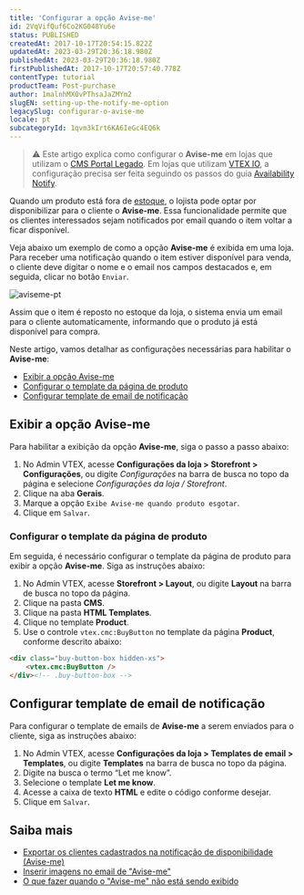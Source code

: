 ```yaml
---
title: 'Configurar a opção Avise-me'
id: 2VqVifQuf6Co2KG048Yu6e
status: PUBLISHED
createdAt: 2017-10-17T20:54:15.822Z
updatedAt: 2023-03-29T20:36:18.980Z
publishedAt: 2023-03-29T20:36:18.980Z
firstPublishedAt: 2017-10-17T20:57:40.778Z
contentType: tutorial
productTeam: Post-purchase
author: 1malnhMX0vPThsaJaZMYm2
slugEN: setting-up-the-notify-me-option
legacySlug: configurar-o-avise-me
locale: pt
subcategoryId: 1qvm3kIrt6KA6IeGc4EQ6k
---
```


> ⚠️  Este artigo explica como configurar o **Avise-me** em lojas que utilizam o [CMS Portal Legado](/pt/tracks/cms--2YcpgIljVaLVQYMzxQbc3z/1oN446gRGcR2s70RvBCAmj). Em lojas que utilizam [VTEX IO](https://developers.vtex.com/vtex-developer-docs/docs/what-is-vtex-io), a configuração precisa ser feita seguindo os passos do guia [Availability Notify](https://developers.vtex.com/vtex-developer-docs/docs/vtex-availability-notify).

Quando um produto está fora de [estoque](/pt/tutorial/gerenciar-itens-em-estoque--tutorials_139), o lojista pode optar por disponibilizar para o cliente o **Avise-me**. Essa funcionalidade permite que os clientes interessados sejam notificados por email quando o item voltar a ficar disponível.

Veja abaixo um exemplo de como a opção **Avise-me** é exibida em uma loja. Para receber uma notificação quando o item estiver disponível para venda, o cliente deve digitar o nome e o email nos campos destacados e, em seguida, clicar no botão `Enviar`.

![aviseme-pt](https://cdn.statically.io/gh/vtexdocs/help-center-content/refs/heads/main/docs/pt/tutorials/pedidos/configura%C3%A7%C3%B5es-de-gerenciamento-de-pedidos/configurar-a-opcao-avise-me_1.png)

Assim que o item é reposto no estoque da loja, o sistema envia um email para o cliente automaticamente, informando que o produto já está disponível para compra. 

Neste artigo, vamos detalhar as configurações necessárias para habilitar o **Avise-me**:

* [Exibir a opção Avise-me](#exibir-a-opcao-avise-me)
* [Configurar o template da página de produto](#configurar-o-template-da-pagina-de-produto)
* [Configurar template de email de notificação](#configurar-template-de-email-de-notificacao)

## Exibir a opção Avise-me

Para habilitar a exibição da opção **Avise-me**, siga o passo a passo abaixo:

1. No Admin VTEX, acesse **Configurações da loja > Storefront > Configurações**, ou digite *Configurações* na barra de busca no topo da página e selecione *Configurações da loja / Storefront*.
2. Clique na aba **Gerais**.
3. Marque a opção <a class="far fa-check-square"></a> `Exibe Avise-me quando produto esgotar`.
4. Clique em `Salvar`.

### Configurar o template da página de produto

Em seguida, é necessário configurar o template da página de produto para exibir a opção **Avise-me**. Siga as instruções abaixo:

1. No Admin VTEX, acesse **Storefront > Layout**, ou digite **Layout** na barra de busca no topo da página.
2. Clique na pasta **CMS**.
3. Clique na pasta **HTML Templates**.
4. Clique no template **Product**.
5. Use o controle `vtex.cmc:BuyButton` no template da página **Product**, conforme descrito abaixo:

```html
<div class="buy-button-box hidden-xs">
	<vtex.cmc:BuyButton />
</div><!-- .buy-button-box -->
```

## Configurar template de email de notificação

Para configurar o template de emails de **Avise-me** a serem enviados para o cliente, siga as instruções abaixo:

1. No Admin VTEX, acesse **Configurações da loja > Templates de email > Templates**, ou digite **Templates** na barra de busca no topo da página.
2. Digite na busca o termo “Let me know”.
3. Selecione o template **Let me know**.
4. Acesse a caixa de texto **HTML** e edite o código conforme desejar.
5. Clique em `Salvar`.

## Saiba mais

* [Exportar os clientes cadastrados na notificação de disponibilidade (Avise-me)](/pt/tutorial/como-exportar-os-clientes-cadastrados-no-avise-me--3Yr19DMQukGeIImUeCwIao)
* [Inserir imagens no email de "Avise-me"](/pt/tutorial/inserir-imagens-no-email-de-avise-me--3soCXGcE3XBPsnPhxJh2DY)
* [O que fazer quando o "Avise-me" não está sendo exibido](/pt/faq/o-que-fazer-quando-o-avise-me-nao-esta-sendo-exibido--oNb6JK1LPMOQwYsecKKCs)
